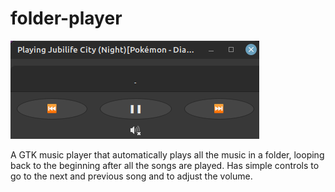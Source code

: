 folder-player
=============

![folder player](./folder-player.png)

A GTK music player that automatically plays all the music in a folder, looping back to the beginning after all the songs are played. Has simple controls to go to the next and previous song and to adjust the volume.